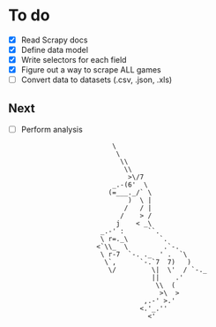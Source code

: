 # To do
- [x] Read Scrapy docs
- [x] Define data model
- [x] Write selectors for each field
- [x] Figure out a way to scrape ALL games
- [ ] Convert data to datasets (.csv, .json, .xls)

## Next
- [ ] Perform analysis



                             \
                              \
                               \\
                                \\
                                 >\/7
                             _.-(6'  \
                            (=___._/` \
                                 )  \ |
                                /   / |
                               /    > /
                              j    < _\
                          _.-' :      ``.
                          \ r=._\        `.
                         <`\\_  \         .`-.
                          \ r-7  `-. ._  ' .  `\
                           \`,      `-.`7  7)   )
                            \/         \|  \'  / `-._
                                       ||    .'
                                        \\  (
                                         >\  >
                                     ,.-' >.'
                                    <.'_.''
                                      <'

